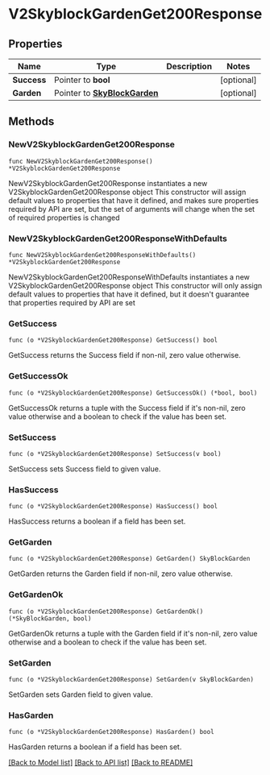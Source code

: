 # V2SkyblockGardenGet200Response

## Properties

Name | Type | Description | Notes
------------ | ------------- | ------------- | -------------
**Success** | Pointer to **bool** |  | [optional] 
**Garden** | Pointer to [**SkyBlockGarden**](SkyBlockGarden.md) |  | [optional] 

## Methods

### NewV2SkyblockGardenGet200Response

`func NewV2SkyblockGardenGet200Response() *V2SkyblockGardenGet200Response`

NewV2SkyblockGardenGet200Response instantiates a new V2SkyblockGardenGet200Response object
This constructor will assign default values to properties that have it defined,
and makes sure properties required by API are set, but the set of arguments
will change when the set of required properties is changed

### NewV2SkyblockGardenGet200ResponseWithDefaults

`func NewV2SkyblockGardenGet200ResponseWithDefaults() *V2SkyblockGardenGet200Response`

NewV2SkyblockGardenGet200ResponseWithDefaults instantiates a new V2SkyblockGardenGet200Response object
This constructor will only assign default values to properties that have it defined,
but it doesn't guarantee that properties required by API are set

### GetSuccess

`func (o *V2SkyblockGardenGet200Response) GetSuccess() bool`

GetSuccess returns the Success field if non-nil, zero value otherwise.

### GetSuccessOk

`func (o *V2SkyblockGardenGet200Response) GetSuccessOk() (*bool, bool)`

GetSuccessOk returns a tuple with the Success field if it's non-nil, zero value otherwise
and a boolean to check if the value has been set.

### SetSuccess

`func (o *V2SkyblockGardenGet200Response) SetSuccess(v bool)`

SetSuccess sets Success field to given value.

### HasSuccess

`func (o *V2SkyblockGardenGet200Response) HasSuccess() bool`

HasSuccess returns a boolean if a field has been set.

### GetGarden

`func (o *V2SkyblockGardenGet200Response) GetGarden() SkyBlockGarden`

GetGarden returns the Garden field if non-nil, zero value otherwise.

### GetGardenOk

`func (o *V2SkyblockGardenGet200Response) GetGardenOk() (*SkyBlockGarden, bool)`

GetGardenOk returns a tuple with the Garden field if it's non-nil, zero value otherwise
and a boolean to check if the value has been set.

### SetGarden

`func (o *V2SkyblockGardenGet200Response) SetGarden(v SkyBlockGarden)`

SetGarden sets Garden field to given value.

### HasGarden

`func (o *V2SkyblockGardenGet200Response) HasGarden() bool`

HasGarden returns a boolean if a field has been set.


[[Back to Model list]](../README.md#documentation-for-models) [[Back to API list]](../README.md#documentation-for-api-endpoints) [[Back to README]](../README.md)


